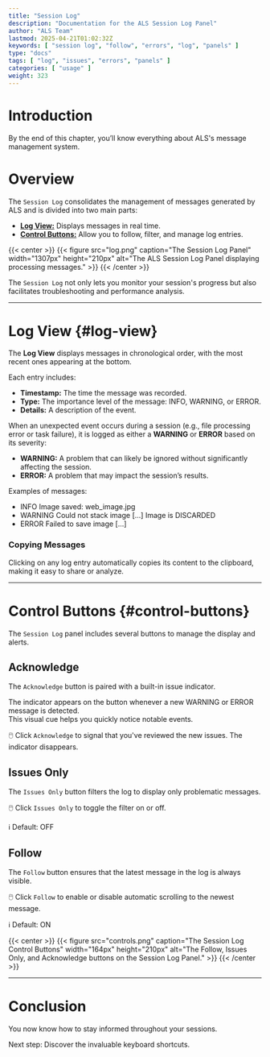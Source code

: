 ```yaml
---
title: "Session Log"
description: "Documentation for the ALS Session Log Panel"
author: "ALS Team"
lastmod: 2025-04-21T01:02:32Z
keywords: [ "session log", "follow", "errors", "log", "panels" ]
type: "docs"
tags: [ "log", "issues", "errors", "panels" ]
categories: [ "usage" ]
weight: 323
---
```


# Introduction

By the end of this chapter, you’ll know everything about ALS's message management system.

# Overview

The `Session Log` consolidates the management of messages generated by ALS and is divided into two main parts:
- [**Log View:**](#log-view) Displays messages in real time.
- [**Control Buttons:**](#control-buttons) Allow you to follow, filter, and manage log entries.

{{< center >}}
{{< figure src="log.png"
caption="The Session Log Panel"
width="1307px"
height="210px"
alt="The ALS Session Log Panel displaying processing messages." >}}
{{< /center >}}

The `Session Log` not only lets you monitor your session's progress but also facilitates troubleshooting and performance analysis.

---

# Log View {#log-view}

The **Log View** displays messages in chronological order, with the most recent ones appearing at the bottom.

Each entry includes:
- **Timestamp:** The time the message was recorded.
- **Type:** The importance level of the message: INFO, WARNING, or ERROR.
- **Details:** A description of the event.

When an unexpected event occurs during a session (e.g., file processing error or task failure), it is logged as either a **WARNING** or **ERROR** based on its severity:

- **WARNING:** A problem that can likely be ignored without significantly affecting the session.
- **ERROR:** A problem that may impact the session’s results.

Examples of messages:

- INFO Image saved: web_image.jpg
- WARNING Could not stack image \[...\] Image is DISCARDED
- ERROR Failed to save image  \[...\]

### Copying Messages

Clicking on any log entry automatically copies its content to the clipboard, making it easy to share or analyze.

---

# Control Buttons {#control-buttons}

The `Session Log` panel includes several buttons to manage the display and alerts.

<div class="row">
<div class="col-md-8">

## Acknowledge

The `Acknowledge` button is paired with a built-in issue indicator.

The indicator appears on the button whenever a new WARNING or ERROR message is detected.  
This visual cue helps you quickly notice notable events.

🖱️ Click `Acknowledge` to signal that you've reviewed the new issues. The indicator disappears.

## Issues Only

The `Issues Only` button filters the log to display only problematic messages.

🖱️ Click `Issues Only` to toggle the filter on or off.

ℹ️ Default: OFF

## Follow

The `Follow` button ensures that the latest message in the log is always visible.

🖱️ Click `Follow` to enable or disable automatic scrolling to the newest message.

ℹ️ Default: ON

</div>

<div class="col-md-4 d-flex align-items-center justify-content-center">
{{< center >}}
{{< figure src="controls.png"
caption="The Session Log Control Buttons"
width="164px"
height="210px"
alt="The Follow, Issues Only, and Acknowledge buttons on the Session Log Panel." >}}
{{< /center >}}
</div>
</div>

---

# Conclusion

You now know how to stay informed throughout your sessions.

Next step: Discover the invaluable keyboard shortcuts.
